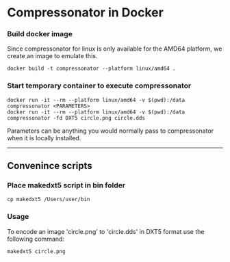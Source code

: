 # Compressonator in Docker

### Build docker image
Since compressonator for linux is only available for the AMD64 platform, we create an image to emulate this.
```
docker build -t compressonator --platform linux/amd64 .
```

### Start temporary container to execute compressonator
```
docker run -it --rm --platform linux/amd64 -v $(pwd):/data compressonator <PARAMETERS>
docker run -it --rm --platform linux/amd64 -v $(pwd):/data compressonator -fd DXT5 circle.png circle.dds
```
Parameters can be anything you would normally pass to compressonator when it is locally installed.

---

## Convenince scripts

### Place makedxt5 script in bin folder
```
cp makedxt5 /Users/user/bin
```

### Usage
To encode an image 'circle.png' to 'circle.dds' in DXT5 format use the following command:
```
makedxt5 circle.png
```



